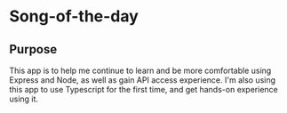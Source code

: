 # Song-of-the-day
 
## Purpose
This app is to help me continue to learn and be more comfortable using Express and Node, as well as gain API access experience. I'm also using this app to use Typescript for the first time, and get hands-on experience using it.
